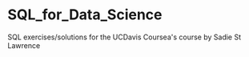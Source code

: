# SQL_for_Data_Science
SQL exercises/solutions for the UCDavis Coursea's course by Sadie St Lawrence
